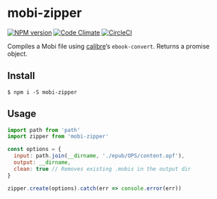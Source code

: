 
# mobi-zipper

[![NPM version](https://badge.fury.io/js/mobi-zipper.svg)](https://badge.fury.io/js/mobi-zipper)
[![Code Climate](https://codeclimate.com/github/msimmer/mobi-zipper/badges/gpa.svg)](https://codeclimate.com/github/msimmer/mobi-zipper)
[![CircleCI](https://circleci.com/gh/msimmer/mobi-zipper.svg?style=svg)](https://circleci.com/gh/msimmer/mobi-zipper)

Compiles a Mobi file using [calibre](https://calibre-ebook.com/)’s `ebook-convert`.  Returns a promise object.

## Install

```
$ npm i -S mobi-zipper
```

## Usage

```js
import path from 'path'
import zipper from 'mobi-zipper'

const options = {
  input: path.join(__dirname, './epub/OPS/content.opf'),
  output: __dirname,
  clean: true // Removes existing .mobis in the output dir
}

zipper.create(options).catch(err => console.error(err))
```
